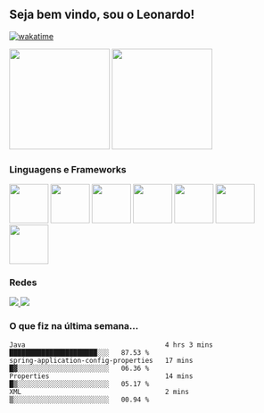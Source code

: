 ## Seja bem vindo, sou o Leonardo!

[![wakatime](https://wakatime.com/badge/user/ab42c014-6648-488b-8ae0-678e3b16c352.svg)](https://wakatime.com/@ab42c014-6648-488b-8ae0-678e3b16c352)
<div class="cards-ctn">
  <img height="180" src="https://github-readme-stats.vercel.app/api?username=leodsc&count_private=true&show_icons=true&theme=gruvbox" />
  <img height="180" src="https://github-readme-stats.vercel.app/api/top-langs/?username=leodsc&theme=gruvbox&layout=compact" />
</div>

### Linguagens e Frameworks

<div class="languages-ctn">
  <img width="70" height="70" src="https://cdn.jsdelivr.net/gh/devicons/devicon/icons/javascript/javascript-original.svg" />
  <img width="70" height="70" src="https://cdn.jsdelivr.net/gh/devicons/devicon/icons/css3/css3-plain-wordmark.svg" />
  <img width="70" height="70" src="https://cdn.jsdelivr.net/gh/devicons/devicon/icons/html5/html5-plain-wordmark.svg" />
  <img width="70" height="70" src="https://cdn.jsdelivr.net/gh/devicons/devicon/icons/react/react-original.svg" />
  <img width="70" height="70" src="https://cdn.jsdelivr.net/gh/devicons/devicon/icons/java/java-original-wordmark.svg" />
  <img width="70" height="70" src="https://cdn.jsdelivr.net/gh/devicons/devicon/icons/mysql/mysql-original-wordmark.svg" />
  <img width="70" height="70" src="https://cdn.jsdelivr.net/gh/devicons/devicon/icons/spring/spring-original-wordmark.svg" />
</div>

### Redes

<a href="https://linkedin.com/in/leodsc" target="_blank">
  <img src="https://img.shields.io/badge/LinkedIn-0077B5?style=for-the-badge&logo=linkedin&logoColor=white" />
</a>
<a href="https://stackoverflow.com/users/14062086/leodsc">
  <img src="https://img.shields.io/badge/Stack_Overflow-FE7A16?style=for-the-badge&logo=stack-overflow&logoColor=white" />
</a>

### O que fiz na última semana...
<!--START_SECTION:waka-->

```text
Java                                   4 hrs 3 mins    ██████████████████████░░░   87.53 %
spring-application-config-properties   17 mins         █▓░░░░░░░░░░░░░░░░░░░░░░░   06.36 %
Properties                             14 mins         █▒░░░░░░░░░░░░░░░░░░░░░░░   05.17 %
XML                                    2 mins          ▒░░░░░░░░░░░░░░░░░░░░░░░░   00.94 %
```

<!--END_SECTION:waka-->
<!-- ![visitors](https://visitor-badge.glitch.me/badge?page_id=leodsc.leodsc) -->
